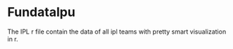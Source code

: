 # Fundatalpu
The IPL r file contain the data of all ipl teams with pretty smart visualization in r.
